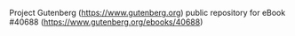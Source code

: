 Project Gutenberg (https://www.gutenberg.org) public repository for eBook #40688 (https://www.gutenberg.org/ebooks/40688)
